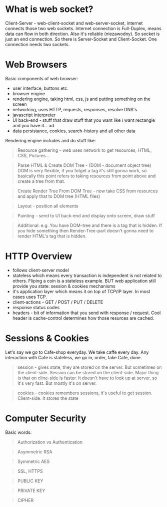 # What is web socket? 

Client-Server - web-client-socket and web-server-socket, internet connects those two web sockets. Internet connection is Full-Duplex, means data can flow in both direction. Also it's reliable (niezawodny). So socket is just an end connection. So there is Server-Socket and Client-Socket. One connection needs two sockets.

# Web Browsers

Basic components of web browser:
- user interface, buttons etc.
- browser engine
- rendering engine, taking html, css, js and putting something on the screen
- networking, uses HTTP, requests, responses, resolve DNS's
- javascript interpreter
- UI back-end - stuff that draw stuff that you want like i want rectangle and you have it... xd
- data persistance, cookies, search-history and all other data


Rendering engine includes and do stuff like:


> Resource gathering - web uses network to get resources, HTML, CSS, Pictures... 

> Parse HTML & Create DOM Tree - (DOM - document object tree) DOM is very flexible, if you fotget a tag it's still gonna work, so basically this point refers to taking resources from point above and create a tree from that. 

> Create Render Tree From DOM Tree - now take CSS from resources and apply that to DOM tree (HTML files)

> Layout - position all elements

> Painting - send to UI back-end and display onto screen, draw stuff

> Additional: 
e.g. You have DOM-tree and there is a tag that is hidden. If you hide something then Render-Tree-part doesn't gonna need to render HTML's tag that is hidden. 


# HTTP Overview

- follows client-server model
- stateless which means every transaction is independent is not related to others. Fliping a coin is a stateless example. BUT web application still provide you state: session & cookies mechanisms
- it's application layer which means it on top of TCP/IP layer. In most cases uses TCP. 
- client-actions - GET / POST / PUT / DELETE 
- response status codes
- headers - bit of information that you send with response / request. Cool header is cache-control determines how those resurces are cached. 

# Sessions & Cookies

Let's say we go to Cafe-shop everyday. We take caffe every day. Any interaction with Cafe is stateless, we go in, order, take Cafe, done. 

> session -  gives state, they are stored on the server. But sometimes on the client-side. Session can be stored on the client-side. Major thing is that on cline-side is faster. It doesn't have to look up at server, so it's very fast. But mostly it's on server.

> cookies - cookies remembers sessions, it's useful to get session. Client-side. It stores the state 

# Computer Security

Basic words: 

> Authorization vs Authentication

> Asymmetric RSA

> Symmetric AES

> SSL, HTTPS

> PUBLIC KEY

> PRIVATE KEY

> CIPHER


















